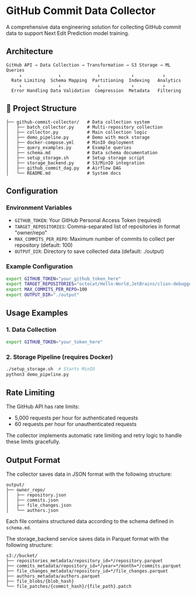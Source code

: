 # GitHub Commit Data Collector

A comprehensive data engineering solution for collecting GitHub commit data to support Next Edit Prediction model training.

## Architecture

```
GitHub API → Data Collection → Transformation → S3 Storage → ML Queries
     ↓              ↓              ↓            ↓           ↓
  Rate Limiting  Schema Mapping  Partitioning  Indexing   Analytics
     ↓              ↓              ↓            ↓           ↓
  Error Handling Data Validation  Compression  Metadata   Filtering
```

## 📁 Project Structure

```
├── github-commit-collector/   # Data collection system
│   ├── batch_collector.py     # Multi-repository collection
│   ├── collector.py           # Main collection logic
│   ├── demo_pipeline.py       # Demo with mock storage
│   ├── docker-compose.yml     # MinIO deployment
│   ├── query_examples.py      # Example queries
│   ├── schema.md              # Data schema documentation
│   ├── setup_storage.sh       # Setup storage script
│   ├── storage_backend.py     # S3/MinIO integration
│   ├── github_commit_dag.py   # Airflow DAG
│   └── README.md              # System docs

```

## Configuration

### Environment Variables

- `GITHUB_TOKEN`: Your GitHub Personal Access Token (required)
- `TARGET_REPOSITORIES`: Comma-separated list of repositories in format "owner/repo"
- `MAX_COMMITS_PER_REPO`: Maximum number of commits to collect per repository (default: 100)
- `OUTPUT_DIR`: Directory to save collected data (default: ./output)

### Example Configuration

```bash
export GITHUB_TOKEN="your_github_token_here"
export TARGET_REPOSITORIES="octocat/Hello-World,JetBrains/clion-debugger-plugin-stub,JetBrains/artifacts-caching-proxy"
export MAX_COMMITS_PER_REPO=100
export OUTPUT_DIR="./output"
```

## Usage Examples

### 1. Data Collection
```bash
export GITHUB_TOKEN="your_token_here"
```

### 2. Storage Pipeline (requires Docker)
```bash
./setup_storage.sh  # Starts MinIO
python3 demo_pipeline.py
```

## Rate Limiting

The GitHub API has rate limits:
- 5,000 requests per hour for authenticated requests
- 60 requests per hour for unauthenticated requests

The collector implements automatic rate limiting and retry logic to handle these limits gracefully.

## Output Format

The collector saves data in JSON format with the following structure:

```
output/
├── owner_repo/
│   ├── repository.json
│   ├── commits.json
│   ├── file_changes.json
│   └── authors.json
```

Each file contains structured data according to the schema defined in `schema.md`.

The storage_backend service saves data in Parquet format with the following structure:

```
s3://bucket/
├── repositories_metadata/repository_id=*/repository.parquet
├── commits_metadata/repository_id=*/year=*/month=*/commits.parquet  
├── file_changes_metadata/repository_id=*/file_changes.parquet
├── authors_metadata/authors.parquet
├── file_blobs/{blob_hash}
└── file_patches/{commit_hash}/{file_path}.patch
```